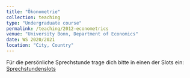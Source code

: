 ```yaml
---
title: "Ökonometrie"
collection: teaching
type: "Undergraduate course"
permalink: /teaching/2012-econometrics
venue: "University Bonn, Department of Economics"
date: WS 2020/2021
location: "City, Country"
---
```


Für die persönliche Sprechstunde trage dich bitte in einen der Slots ein: [Sprechstundenslots](https://calendar.google.com/calendar/u/0/selfsched?sstoken=UVBFdGYzZ2JRdWRJfGRlZmF1bHR8MjEwYWZhYWM5MTQ1NzQ3NTNjMTAwNzY5YWZlM2U1MDI)
